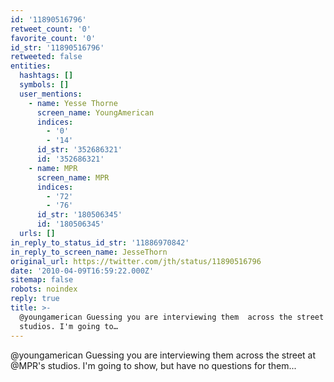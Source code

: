```yaml
---
id: '11890516796'
retweet_count: '0'
favorite_count: '0'
id_str: '11890516796'
retweeted: false
entities:
  hashtags: []
  symbols: []
  user_mentions:
    - name: Yesse Thorne
      screen_name: YoungAmerican
      indices:
        - '0'
        - '14'
      id_str: '352686321'
      id: '352686321'
    - name: MPR
      screen_name: MPR
      indices:
        - '72'
        - '76'
      id_str: '180506345'
      id: '180506345'
  urls: []
in_reply_to_status_id_str: '11886970842'
in_reply_to_screen_name: JesseThorn
original_url: https://twitter.com/jth/status/11890516796
date: '2010-04-09T16:59:22.000Z'
sitemap: false
robots: noindex
reply: true
title: >-
  @youngamerican Guessing you are interviewing them  across the street at @MPR's
  studios. I'm going to…
---
```


@youngamerican Guessing you are interviewing them  across the street at @MPR's studios. I'm going to show, but have no questions for them...